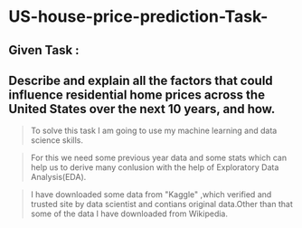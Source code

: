 # US-house-price-prediction-Task-




## Given Task :
## Describe and explain all the factors that could influence residential home prices across the United States over the next 10 years, and how.


> To solve this task I am going to use my machine learning and data science skills.


> For this we need some previous year data and some stats which can help us to derive many conlusion with the help of Exploratory Data Analysis(EDA).


> I have downloaded some data from "Kaggle" ,which verified and trusted site by data scientist and contians original data.Other than that some of the data I have downloaded from Wikipedia.
